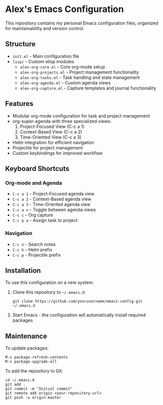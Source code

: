 # Alex's Emacs Configuration

This repository contains my personal Emacs configuration files, organized for maintainability and version control.

## Structure

- `init.el` - Main configuration file
- `lisp/` - Custom elisp modules
  - `alex-org-core.el` - Core org-mode setup
  - `alex-org-projects.el` - Project management functionality
  - `alex-org-tasks.el` - Task handling and state management
  - `alex-org-agenda.el` - Custom agenda views
  - `alex-org-capture.el` - Capture templates and journal functionality

## Features

- Modular org-mode configuration for task and project management
- org-super-agenda with three specialized views:
  1. Project-Focused View (C-c a 1)
  2. Context-Based View (C-c a 2)
  3. Time-Oriented View (C-c a 3)
- Helm integration for efficient navigation
- Projectile for project management
- Custom keybindings for improved workflow

## Keyboard Shortcuts

### Org-mode and Agenda
- `C-c a 1` - Project-Focused agenda view
- `C-c a 2` - Context-Based agenda view
- `C-c a 3` - Time-Oriented agenda view
- `C-c a v` - Toggle between agenda views
- `C-c c` - Org capture
- `C-c p a` - Assign task to project

### Navigation
- `C-c n` - Search notes
- `C-c h` - Helm prefix
- `C-c p` - Projectile prefix

## Installation

To use this configuration on a new system:

1. Clone this repository to `~/.emacs.d`:
   ```
   git clone https://github.com/yourusername/emacs-config.git ~/.emacs.d
   ```
2. Start Emacs - the configuration will automatically install required packages

## Maintenance

To update packages:
```
M-x package-refresh-contents
M-x package-upgrade-all
```

To add the repository to Git:
```
cd ~/.emacs.d
git add .
git commit -m "Initial commit"
git remote add origin <your-repository-url>
git push -u origin master
```
